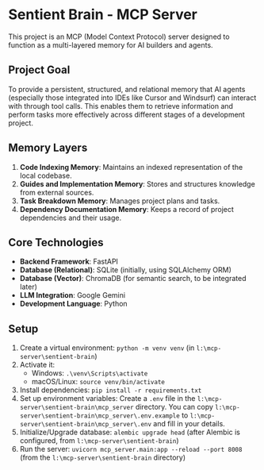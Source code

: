 # Sentient Brain - MCP Server

This project is an MCP (Model Context Protocol) server designed to function as a multi-layered memory for AI builders and agents.

## Project Goal

To provide a persistent, structured, and relational memory that AI agents (especially those integrated into IDEs like Cursor and Windsurf) can interact with through tool calls. This enables them to retrieve information and perform tasks more effectively across different stages of a development project.

## Memory Layers

1.  **Code Indexing Memory**: Maintains an indexed representation of the local codebase.
2.  **Guides and Implementation Memory**: Stores and structures knowledge from external sources.
3.  **Task Breakdown Memory**: Manages project plans and tasks.
4.  **Dependency Documentation Memory**: Keeps a record of project dependencies and their usage.

## Core Technologies

*   **Backend Framework**: FastAPI
*   **Database (Relational)**: SQLite (initially, using SQLAlchemy ORM)
*   **Database (Vector)**: ChromaDB (for semantic search, to be integrated later)
*   **LLM Integration**: Google Gemini
*   **Development Language**: Python

## Setup

1.  Create a virtual environment: `python -m venv venv` (in `l:\mcp-server\sentient-brain`)
2.  Activate it:
    *   Windows: `.\venv\Scripts\activate`
    *   macOS/Linux: `source venv/bin/activate`
3.  Install dependencies: `pip install -r requirements.txt`
4.  Set up environment variables: Create a `.env` file in the `l:\mcp-server\sentient-brain\mcp_server` directory. You can copy `l:\mcp-server\sentient-brain\mcp_server\.env.example` to `l:\mcp-server\sentient-brain\mcp_server\.env` and fill in your details.
5.  Initialize/Upgrade database: `alembic upgrade head` (after Alembic is configured, from `l:\mcp-server\sentient-brain`)
6.  Run the server: `uvicorn mcp_server.main:app --reload --port 8008` (from the `l:\mcp-server\sentient-brain` directory)
